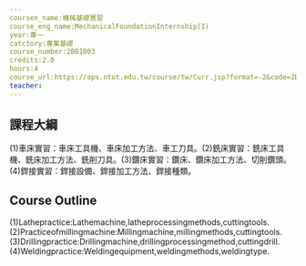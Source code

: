 ```yaml
---
coursen_name:機械基礎實習
course_eng_name:MechanicalFoundationInternship(I)
year:專一
catctory:專業基礎
course_number:2B01003
credits:2.0
hours:4
course_url:https://aps.ntut.edu.tw/course/tw/Curr.jsp?format=-2&code=2B01003
teacher:
---
```


## 課程大綱

(1)車床實習：車床工具機、車床加工方法、車工刀具。(2)銑床實習：銑床工具機、銑床加工方法、銑削刀具。(3)鑽床實習：鑽床、鑽床加工方法、切削鑽頭。(4)銲接實習：銲接設備、銲接加工方法、銲接種類。


## Course Outline

(1)Lathepractice:Lathemachine,latheprocessingmethods,cuttingtools.(2)Practiceofmillingmachine:Millingmachine,millingmethods,cuttingtools.(3)Drillingpractice:Drillingmachine,drillingprocessingmethod,cuttingdrill.(4)Weldingpractice:Weldingequipment,weldingmethods,weldingtype.

